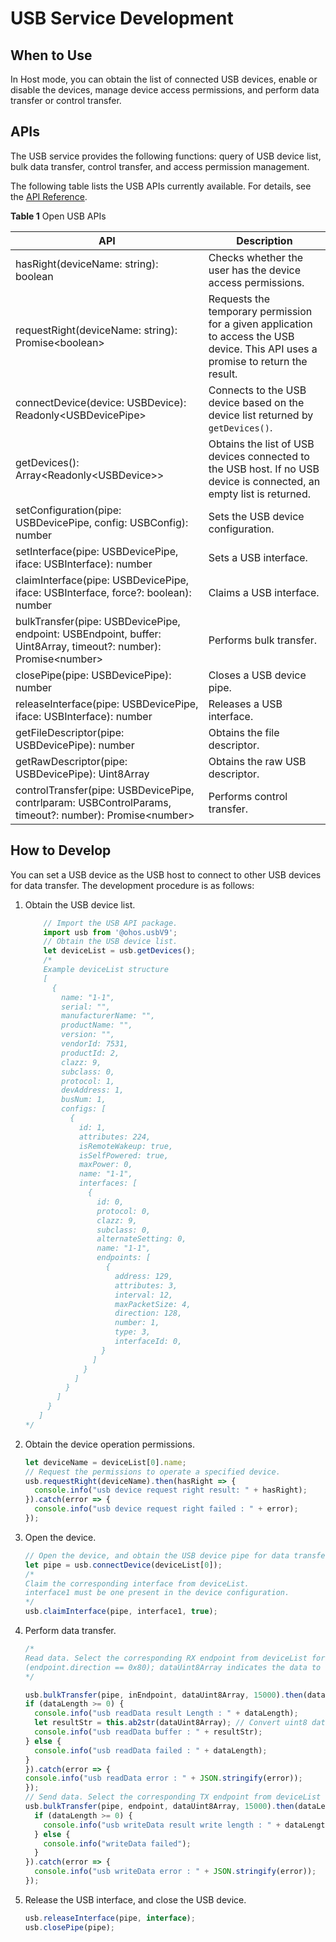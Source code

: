 # USB Service Development

## When to Use

In Host mode, you can obtain the list of connected USB devices, enable or disable the devices, manage device access permissions, and perform data transfer or control transfer.

## APIs

The USB service provides the following functions: query of USB device list, bulk data transfer, control transfer, and access permission management.

The following table lists the USB APIs currently available. For details, see the [API Reference](../reference/apis/js-apis-usb.md).

**Table  1**  Open USB APIs

| API                                                          | Description                                                  |
| ------------------------------------------------------------ | ------------------------------------------------------------ |
| hasRight(deviceName: string): boolean                        | Checks whether the user has the device access permissions. |
| requestRight(deviceName: string): Promise\<boolean>          | Requests the temporary permission for a given application to access the USB device. This API uses a promise to return the result. |
| connectDevice(device: USBDevice): Readonly\<USBDevicePipe>   | Connects to the USB device based on the device list returned by `getDevices()`. |
| getDevices(): Array<Readonly\<USBDevice>>                    | Obtains the list of USB devices connected to the USB host. If no USB device is connected, an empty list is returned. |
| setConfiguration(pipe: USBDevicePipe, config: USBConfig): number | Sets the USB device configuration.                           |
| setInterface(pipe: USBDevicePipe, iface: USBInterface): number | Sets a USB interface.                                        |
| claimInterface(pipe: USBDevicePipe, iface: USBInterface, force?: boolean): number | Claims a USB interface.                                       |
| bulkTransfer(pipe: USBDevicePipe, endpoint: USBEndpoint, buffer: Uint8Array, timeout?: number): Promise\<number> | Performs bulk transfer.                                      |
| closePipe(pipe: USBDevicePipe): number                       | Closes a USB device pipe.                                    |
| releaseInterface(pipe: USBDevicePipe, iface: USBInterface): number | Releases a USB interface.                                    |
| getFileDescriptor(pipe: USBDevicePipe): number               | Obtains the file descriptor.                                 |
| getRawDescriptor(pipe: USBDevicePipe): Uint8Array            | Obtains the raw USB descriptor.                              |
| controlTransfer(pipe: USBDevicePipe, contrlparam: USBControlParams, timeout?: number): Promise\<number> | Performs control transfer.                                   |

## How to Develop

You can set a USB device as the USB host to connect to other USB devices for data transfer. The development procedure is as follows:

1.  Obtain the USB device list.

    ```js
        // Import the USB API package.
        import usb from '@ohos.usbV9';
        // Obtain the USB device list.
        let deviceList = usb.getDevices();
        /*
        Example deviceList structure
        [
          {
            name: "1-1",
            serial: "",
            manufacturerName: "",
            productName: "",
            version: "",
            vendorId: 7531,
            productId: 2,
            clazz: 9,
            subclass: 0,
            protocol: 1,
            devAddress: 1,
            busNum: 1,
            configs: [
              {
                id: 1,
                attributes: 224,
                isRemoteWakeup: true,
                isSelfPowered: true,
                maxPower: 0,
                name: "1-1",
                interfaces: [
                  {
                    id: 0,
                    protocol: 0,
                    clazz: 9,
                    subclass: 0,
                    alternateSetting: 0,
                    name: "1-1",
                    endpoints: [
                      {
                        address: 129,
                        attributes: 3,
                        interval: 12,
                        maxPacketSize: 4,
                        direction: 128,
                        number: 1,
                        type: 3,
                        interfaceId: 0,
                     }
                   ]
                 }
               ]
             }
           ]
         }
       ]
    */
    ```
   

2.  Obtain the device operation permissions.

    ```js
    let deviceName = deviceList[0].name;
    // Request the permissions to operate a specified device.
    usb.requestRight(deviceName).then(hasRight => {
      console.info("usb device request right result: " + hasRight);
    }).catch(error => {
      console.info("usb device request right failed : " + error);
    });
    ```

3.  Open the device.

    ```js
    // Open the device, and obtain the USB device pipe for data transfer.
    let pipe = usb.connectDevice(deviceList[0]);
    /*
    Claim the corresponding interface from deviceList.
    interface1 must be one present in the device configuration.
    */
    usb.claimInterface(pipe, interface1, true);
    ```

4.  Perform data transfer.

    ```js
    /*
    Read data. Select the corresponding RX endpoint from deviceList for data transfer.
    (endpoint.direction == 0x80); dataUint8Array indicates the data to read. The data type is Uint8Array.
    */
    
    usb.bulkTransfer(pipe, inEndpoint, dataUint8Array, 15000).then(dataLength => {
    if (dataLength >= 0) {
      console.info("usb readData result Length : " + dataLength);
      let resultStr = this.ab2str(dataUint8Array); // Convert uint8 data into a string.
      console.info("usb readData buffer : " + resultStr);
    } else {
      console.info("usb readData failed : " + dataLength);
    }
    }).catch(error => {
    console.info("usb readData error : " + JSON.stringify(error));
    });
    // Send data. Select the corresponding TX endpoint from deviceList for data transfer. (endpoint.direction == 0)
    usb.bulkTransfer(pipe, endpoint, dataUint8Array, 15000).then(dataLength => {
      if (dataLength >= 0) {
        console.info("usb writeData result write length : " + dataLength);
      } else {
        console.info("writeData failed");
      }
    }).catch(error => {
      console.info("usb writeData error : " + JSON.stringify(error));
    });
    ```

5.  Release the USB interface, and close the USB device.

    ```js
    usb.releaseInterface(pipe, interface);
    usb.closePipe(pipe);
    ```